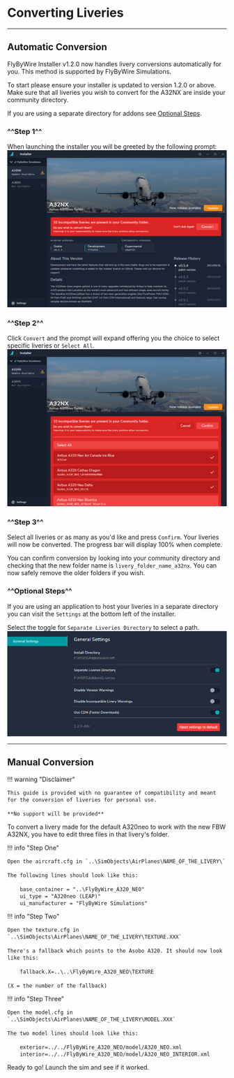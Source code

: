 # Converting Liveries
***

## Automatic Conversion

FlyByWire Installer v1.2.0 now handles livery conversions automatically for you. This method is supported by FlyByWire Simulations. 

To start please ensure your installer is updated to version 1.2.0 or above. Make sure that all liveries you wish to convert for the A32NX are inside your community directory. 

If you are using a separate directory for addons see [Optional Steps](#optional-steps). 

### ^^Step 1^^

When launching the installer you will be greeted by the following prompt:
![installer conversion one](../assets/images/installer1.png)

### ^^Step 2^^

Click `Convert` and the prompt will expand offering you the choice to select specific liveries or `Select All`. 
![installer conversion two](../assets/images/installer2.png)

### ^^Step 3^^

Select all liveries or as many as you'd like and press `Confirm`. Your liveries will now be converted. The progress bar will display 100% when complete.  

You can confirm conversion by looking into your community directory and checking that the new folder name is `livery_folder_name_a32nx`. You can now safely remove the older folders if you wish.

### ^^Optional Steps^^

If you are using an application to host your liveries in a separate directory you can visit the `Settings` at the bottom left of the installer. 

Select the toggle for `Separate Liveries Directory` to select a path.
![installer conversion three](../assets/images/installer3.png)


***

## Manual Conversion

!!! warning "Disclaimer"

    This guide is provided with no guarantee of compatibility and meant for the conversion of liveries for personal use.

    **No support will be provided**

To convert a livery made for the default A320neo to work with the new FBW A32NX, you have to edit three files in that livery's folder. 

!!! info "Step One"

    Open the aircraft.cfg in `..\SimObjects\AirPlanes\NAME_OF_THE_LIVERY\`

    The following lines should look like this:

        base_container = "..\FlyByWire_A320_NEO"
        ui_type = "A320neo (LEAP)"
        ui_manufacturer = "FlyByWire Simulations"

!!! info "Step Two"

    Open the texture.cfg in `..\SimObjects\AirPlanes\NAME_OF_THE_LIVERY\TEXTURE.XXX`

    There's a fallback which points to the Asobo A320. It should now look like this:

        fallback.X=..\..\FlyByWire_A320_NEO\TEXTURE

    (X = the number of the fallback)

!!! info "Step Three"

    Open the model.cfg in `..\SimObjects\AirPlanes\NAME_OF_THE_LIVERY\MODEL.XXX`

    The two model lines should look like this:

        exterior=../../FlyByWire_A320_NEO/model/A320_NEO.xml
        interior=../../FlyByWire_A320_NEO/model/A320_NEO_INTERIOR.xml

Ready to go! Launch the sim and see if it worked. 